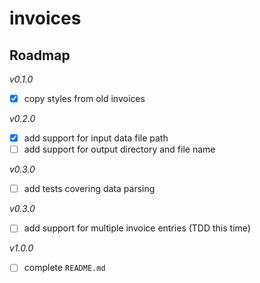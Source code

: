 # invoices

## Roadmap

*v0.1.0*
- [x] copy styles from old invoices

*v0.2.0*
- [x] add support for input data file path
- [ ] add support for output directory and file name

*v0.3.0*
- [ ] add tests covering data parsing

*v0.3.0*
- [ ] add support for multiple invoice entries (TDD this time)

*v1.0.0*
- [ ] complete `README.md`
